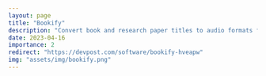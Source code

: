 ```yaml
---
layout: page
title: "Bookify"
description: "Convert book and research paper titles to audio formats for easy listening. Perfect for busy individuals or those with visual impairments."
date: 2023-04-16
importance: 2
redirect: "https://devpost.com/software/bookify-hveapw"
img: "assets/img/bookify.png"
---
```

